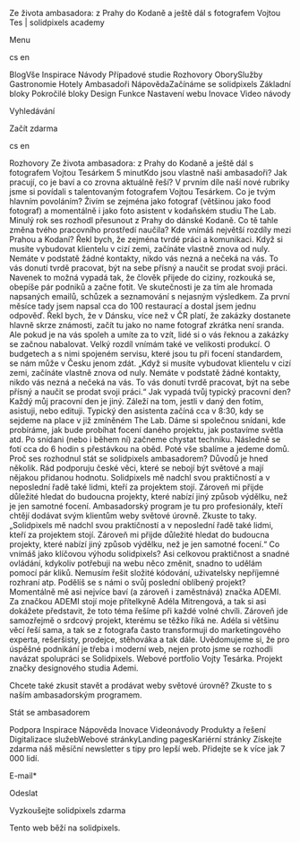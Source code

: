<p>Ze života ambasadora: z Prahy do Kodaně a ještě dál s fotografem Vojtou Tes | solidpixels academy</p>
<p>Menu</p>
<p>cs en</p>
<p>BlogVše Inspirace Návody Případové studie Rozhovory OborySlužby Gastronomie Hotely Ambasadoři NápovědaZačínáme se solidpixels Základní bloky Pokročilé bloky Design Funkce Nastavení webu Inovace Video návody</p>
<p>Vyhledávání</p>
<p>Začít zdarma</p>
<p>cs en</p>
<p>Rozhovory
Ze života ambasadora: z Prahy do Kodaně a ještě dál s fotografem Vojtou Tesárkem
5 minutKdo jsou vlastně naši ambasadoři? Jak pracují, co je baví a co zrovna aktuálně řeší? V prvním díle naší nové rubriky jsme si povídali s talentovaným fotografem Vojtou Tesárkem.
Co je tvým hlavním povoláním?
Živím se zejména jako fotograf (většinou jako food fotograf) a momentálně i jako foto asistent v kodaňském studiu The Lab.
Minulý rok ses rozhodl přesunout z Prahy do dánské Kodaně. Co tě tahle změna tvého pracovního prostředí naučila? Kde vnímáš největší rozdíly mezi Prahou a Kodaní?
Řekl bych, že zejména tvrdé práci a komunikaci. Když si musíte vybudovat klientelu v cizí zemi, začínáte vlastně znova od nuly. Nemáte v podstatě žádné kontakty, nikdo vás nezná a nečeká na vás. To vás donutí tvrdě pracovat, být na sebe přísný a naučit se prodat svoji práci. Navenek to možná vypadá tak, že člověk přijede do ciziny, rozkouká se, obepíše pár podniků a začne fotit. Ve skutečnosti je za tím ale hromada napsaných emailů, schůzek a seznamování s nejasným výsledkem. Za první měsíce tady jsem napsal cca do 100 restaurací a dostal jsem jednu odpověď. Řekl bych, že v Dánsku, více než v ČR platí, že zakázky dostanete hlavně skrze známosti, začít tu jako no name fotograf zkrátka není sranda. Ale pokud je na vás spoleh a umíte za to vzít, lidé si o vás řeknou a zakázky se začnou nabalovat. Velký rozdíl vnímám také ve velikosti produkcí. O budgetech a s nimi spojeném servisu, které jsou tu při focení standardem, se nám může v Česku jenom zdát.
„Když si musíte vybudovat klientelu v cizí zemi, začínáte vlastně znova od nuly. Nemáte v podstatě žádné kontakty, nikdo vás nezná a nečeká na vás. To vás donutí tvrdě pracovat, být na sebe přísný a naučit se prodat svoji práci.“
Jak vypadá tvůj typický pracovní den?
Každý můj pracovní den je jiný. Záleží na tom, jestli v daný den fotím, asistuji, nebo edituji. Typický den asistenta začíná cca v 8:30, kdy se sejdeme na place v již zmíněném The Lab. Dáme si společnou snídani, kde probíráme, jak bude probíhat focení daného projektu, jak postavíme světla atd. Po snídani (nebo i během ní) začneme chystat techniku. Následně se fotí cca do 6 hodin s přestávkou na oběd. Poté vše sbalíme a jedeme domů.
Proč ses rozhodnul stát se solidpixels ambasadorem?
Důvodů je hned několik. Rád podporuju české věci, které se nebojí být světové a mají nějakou přidanou hodnotu. Solidpixels mě nadchl svou praktičností a v neposlední řadě také lidmi, kteří za projektem stojí. Zároveň mi přijde důležité hledat do budoucna projekty, které nabízí jiný způsob výdělku, než je jen samotné focení.
Ambasadorský program je tu pro profesionály, kteří chtějí dodávat svým klientům weby světové úrovně. Zkuste to taky.
„Solidpixels mě nadchl svou praktičností a v neposlední řadě také lidmi, kteří za projektem stojí. Zároveň mi přijde důležité hledat do budoucna projekty, které nabízí jiný způsob výdělku, než je jen samotné focení.“
Co vnímáš jako klíčovou výhodu solidpixels?
Asi celkovou praktičnost a snadné ovládání, kdykoliv potřebuji na webu něco změnit, snadno to udělám pomocí pár kliků. Nemusím řešit složité kódování, uživatelsky nepříjemné rozhraní atp.
Podělíš se s námi o svůj poslední oblíbený projekt? 
Momentálně mě asi nejvíce baví (a zároveň i zaměstnává) značka ADEMI. Za značkou ADEMI stojí moje přítelkyně Adéla Mitrengová, a tak si asi dokážete představit, že toto téma řešíme při každé volné chvíli. Zároveň jde samozřejmě o srdcový projekt, kterému se těžko říká ne. Adéla si většinu věcí řeší sama, a tak se z fotografa často transformuji do marketingového experta, rešeršisty, prodejce, stěhováka a tak dále. Uvědomujeme si, že pro úspěšné podnikání je třeba i moderní web, nejen proto jsme se rozhodli navázat spolupráci se Solidpixels.
Webové portfolio Vojty Tesárka.
 Projekt značky designového studia Ademi.</p>
<p>Chcete také zkusit stavět a prodávat weby světové úrovně? Zkuste to s naším ambasadorským programem.</p>
<p>Stát se ambasadorem</p>
<p>Podpora
 Inspirace
Nápověda
Inovace
Videonávody
 Produkty a řešení
 Digitalizace služebWebové stránkyLanding pagesKariérní stránky Získejte zdarma náš měsíční newsletter s tipy pro lepší web. Přidejte se k více jak 7 000 lidí.</p>
<p>E-mail*</p>
<p>Odeslat</p>
<p>Vyzkoušejte solidpixels zdarma</p>
<p>Tento web běží na solidpixels.</p>
